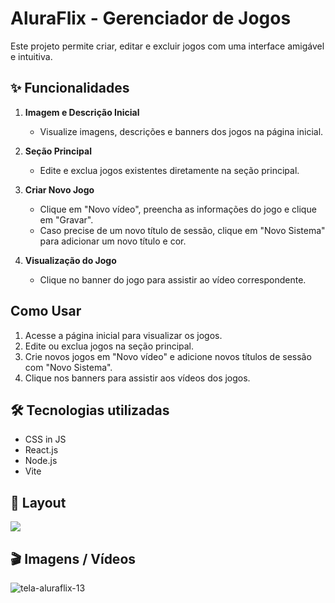 # AluraFlix - Gerenciador de Jogos

Este projeto permite criar, editar e excluir jogos com uma interface amigável e intuitiva.

## ✨ Funcionalidades

1. **Imagem e Descrição Inicial**
   - Visualize imagens, descrições e banners dos jogos na página inicial.

2. **Seção Principal**
   - Edite e exclua jogos existentes diretamente na seção principal.

3. **Criar Novo Jogo**
   - Clique em "Novo vídeo", preencha as informações do jogo e clique em "Gravar".
   - Caso precise de um novo título de sessão, clique em "Novo Sistema" para adicionar um novo título e cor.

4. **Visualização do Jogo**
   - Clique no banner do jogo para assistir ao vídeo correspondente.

## Como Usar

1. Acesse a página inicial para visualizar os jogos.
2. Edite ou exclua jogos na seção principal.
3. Crie novos jogos em "Novo vídeo" e adicione novos títulos de sessão com "Novo Sistema".
4. Clique nos banners para assistir aos vídeos dos jogos.


## 🛠️ Tecnologias utilizadas

- CSS in JS
- React.js
- Node.js
- Vite

## 🚧 Layout

<a href="https://www.figma.com/design/06e5IXeOVl8QvA3mm4TENR/New-AluraFlix---PT?node-id=1-106&t=exjs8cmyDaqJVzBW-0" target="_blank">
<img src="https://user-images.githubusercontent.com/71772559/178192253-4fe4757c-de57-4878-a38c-a483c25670b1.png" />
</a>

## 🎬 Imagens / Vídeos 

![tela-aluraflix-13](https://github.com/Mctks2/aluraflix/assets/62295808/3fcde14e-6ca9-407c-9c9e-f7879e6fd410)



